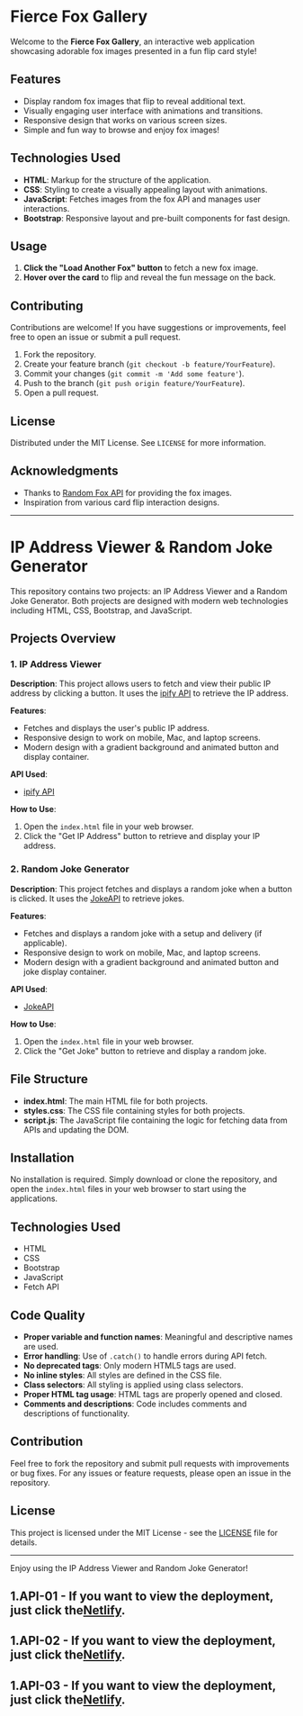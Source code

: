 # Fierce Fox Gallery

Welcome to the **Fierce Fox Gallery**, an interactive web application showcasing adorable fox images presented in a fun flip card style!

## Features

- Display random fox images that flip to reveal additional text.
- Visually engaging user interface with animations and transitions.
- Responsive design that works on various screen sizes.
- Simple and fun way to browse and enjoy fox images!

## Technologies Used

- **HTML**: Markup for the structure of the application.
- **CSS**: Styling to create a visually appealing layout with animations.
- **JavaScript**: Fetches images from the fox API and manages user interactions.
- **Bootstrap**: Responsive layout and pre-built components for fast design.

## Usage

1. **Click the "Load Another Fox" button** to fetch a new fox image.
2. **Hover over the card** to flip and reveal the fun message on the back.

## Contributing

Contributions are welcome! If you have suggestions or improvements, feel free to open an issue or submit a pull request.

1. Fork the repository.
2. Create your feature branch (`git checkout -b feature/YourFeature`).
3. Commit your changes (`git commit -m 'Add some feature'`).
4. Push to the branch (`git push origin feature/YourFeature`).
5. Open a pull request.

## License

Distributed under the MIT License. See `LICENSE` for more information.

## Acknowledgments

- Thanks to [Random Fox API](https://randomfox.ca/) for providing the fox images.
- Inspiration from various card flip interaction designs.

---
# IP Address Viewer & Random Joke Generator

This repository contains two projects: an IP Address Viewer and a Random Joke Generator. Both projects are designed with modern web technologies including HTML, CSS, Bootstrap, and JavaScript.

## Projects Overview

### 1. IP Address Viewer

**Description**: This project allows users to fetch and view their public IP address by clicking a button. It uses the [ipify API](https://www.ipify.org/) to retrieve the IP address.

**Features**:
- Fetches and displays the user's public IP address.
- Responsive design to work on mobile, Mac, and laptop screens.
- Modern design with a gradient background and animated button and display container.

**API Used**:
- [ipify API](https://api.ipify.org?format=json)

**How to Use**:
1. Open the `index.html` file in your web browser.
2. Click the "Get IP Address" button to retrieve and display your IP address.

### 2. Random Joke Generator

**Description**: This project fetches and displays a random joke when a button is clicked. It uses the [JokeAPI](https://v2.jokeapi.dev/) to retrieve jokes.

**Features**:
- Fetches and displays a random joke with a setup and delivery (if applicable).
- Responsive design to work on mobile, Mac, and laptop screens.
- Modern design with a gradient background and animated button and joke display container.

**API Used**:
- [JokeAPI](https://v2.jokeapi.dev/joke/Any)

**How to Use**:
1. Open the `index.html` file in your web browser.
2. Click the "Get Joke" button to retrieve and display a random joke.

## File Structure

- **index.html**: The main HTML file for both projects.
- **styles.css**: The CSS file containing styles for both projects.
- **script.js**: The JavaScript file containing the logic for fetching data from APIs and updating the DOM.

## Installation

No installation is required. Simply download or clone the repository, and open the `index.html` files in your web browser to start using the applications.

## Technologies Used

- HTML
- CSS
- Bootstrap
- JavaScript
- Fetch API

## Code Quality

- **Proper variable and function names**: Meaningful and descriptive names are used.
- **Error handling**: Use of `.catch()` to handle errors during API fetch.
- **No deprecated tags**: Only modern HTML5 tags are used.
- **No inline styles**: All styles are defined in the CSS file.
- **Class selectors**: All styling is applied using class selectors.
- **Proper HTML tag usage**: HTML tags are properly opened and closed.
- **Comments and descriptions**: Code includes comments and descriptions of functionality.

## Contribution

Feel free to fork the repository and submit pull requests with improvements or bug fixes. For any issues or feature requests, please open an issue in the repository.

## License

This project is licensed under the MIT License - see the [LICENSE](LICENSE) file for details.

---

Enjoy using the IP Address Viewer and Random Joke Generator!



## 1.API-01 - If you want to view the deployment, just click the[Netlify](https://sample-api-01.netlify.app//).

## 1.API-02 - If you want to view the deployment, just click the[Netlify](https://www.netlify.com/).

## 1.API-03 - If you want to view the deployment, just click the[Netlify](https://www.netlify.com/).